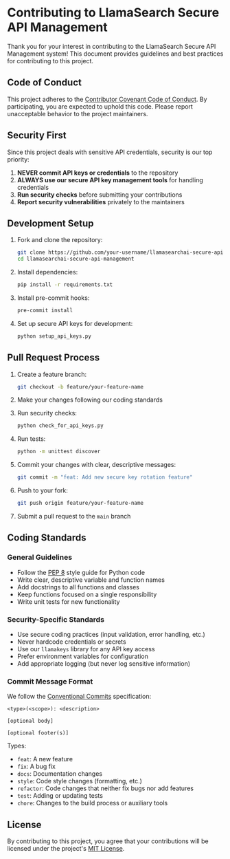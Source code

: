 # Contributing to LlamaSearch Secure API Management

Thank you for your interest in contributing to the LlamaSearch Secure API Management system! This document provides guidelines and best practices for contributing to this project.

## Code of Conduct

This project adheres to the [Contributor Covenant Code of Conduct](CODE_OF_CONDUCT.md). By participating, you are expected to uphold this code. Please report unacceptable behavior to the project maintainers.

## Security First

Since this project deals with sensitive API credentials, security is our top priority:

1. **NEVER commit API keys or credentials** to the repository
2. **ALWAYS use our secure API key management tools** for handling credentials
3. **Run security checks** before submitting your contributions
4. **Report security vulnerabilities** privately to the maintainers

## Development Setup

1. Fork and clone the repository:
   ```bash
   git clone https://github.com/your-username/llamasearchai-secure-api-management.git
   cd llamasearchai-secure-api-management
   ```

2. Install dependencies:
   ```bash
   pip install -r requirements.txt
   ```

3. Install pre-commit hooks:
   ```bash
   pre-commit install
   ```

4. Set up secure API keys for development:
   ```bash
   python setup_api_keys.py
   ```

## Pull Request Process

1. Create a feature branch:
   ```bash
   git checkout -b feature/your-feature-name
   ```

2. Make your changes following our coding standards

3. Run security checks:
   ```bash
   python check_for_api_keys.py
   ```

4. Run tests:
   ```bash
   python -m unittest discover
   ```

5. Commit your changes with clear, descriptive messages:
   ```bash
   git commit -m "feat: Add new secure key rotation feature"
   ```

6. Push to your fork:
   ```bash
   git push origin feature/your-feature-name
   ```

7. Submit a pull request to the `main` branch

## Coding Standards

### General Guidelines

- Follow the [PEP 8](https://pep8.org/) style guide for Python code
- Write clear, descriptive variable and function names
- Add docstrings to all functions and classes
- Keep functions focused on a single responsibility
- Write unit tests for new functionality

### Security-Specific Standards

- Use secure coding practices (input validation, error handling, etc.)
- Never hardcode credentials or secrets
- Use our `llamakeys` library for any API key access
- Prefer environment variables for configuration
- Add appropriate logging (but never log sensitive information)

### Commit Message Format

We follow the [Conventional Commits](https://www.conventionalcommits.org/) specification:

```
<type>(<scope>): <description>

[optional body]

[optional footer(s)]
```

Types:
- `feat`: A new feature
- `fix`: A bug fix
- `docs`: Documentation changes
- `style`: Code style changes (formatting, etc.)
- `refactor`: Code changes that neither fix bugs nor add features
- `test`: Adding or updating tests
- `chore`: Changes to the build process or auxiliary tools

## License

By contributing to this project, you agree that your contributions will be licensed under the project's [MIT License](LICENSE). 